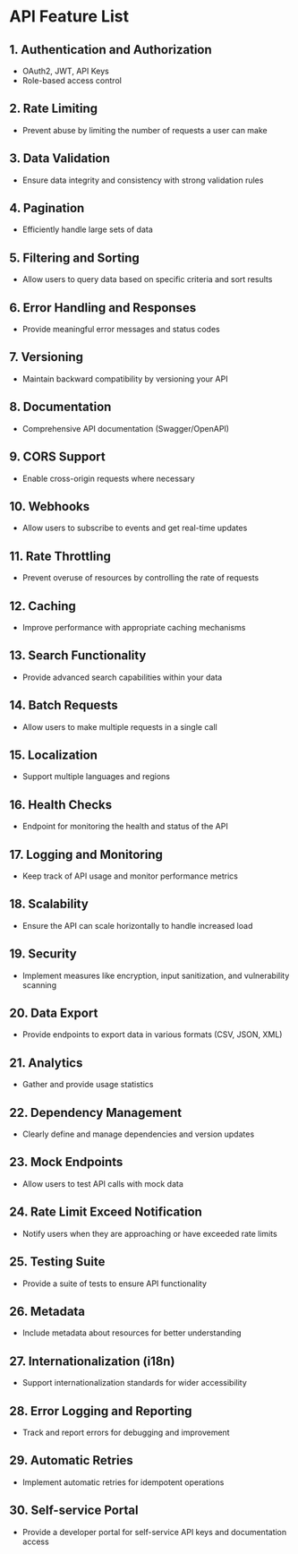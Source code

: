 # API Feature List

## 1. Authentication and Authorization
- OAuth2, JWT, API Keys
- Role-based access control

## 2. Rate Limiting
- Prevent abuse by limiting the number of requests a user can make

## 3. Data Validation
- Ensure data integrity and consistency with strong validation rules

## 4. Pagination
- Efficiently handle large sets of data

## 5. Filtering and Sorting
- Allow users to query data based on specific criteria and sort results

## 6. Error Handling and Responses
- Provide meaningful error messages and status codes

## 7. Versioning
- Maintain backward compatibility by versioning your API

## 8. Documentation
- Comprehensive API documentation (Swagger/OpenAPI)

## 9. CORS Support
- Enable cross-origin requests where necessary

## 10. Webhooks
- Allow users to subscribe to events and get real-time updates

## 11. Rate Throttling
- Prevent overuse of resources by controlling the rate of requests

## 12. Caching
- Improve performance with appropriate caching mechanisms

## 13. Search Functionality
- Provide advanced search capabilities within your data

## 14. Batch Requests
- Allow users to make multiple requests in a single call

## 15. Localization
- Support multiple languages and regions

## 16. Health Checks
- Endpoint for monitoring the health and status of the API

## 17. Logging and Monitoring
- Keep track of API usage and monitor performance metrics

## 18. Scalability
- Ensure the API can scale horizontally to handle increased load

## 19. Security
- Implement measures like encryption, input sanitization, and vulnerability scanning

## 20. Data Export
- Provide endpoints to export data in various formats (CSV, JSON, XML)

## 21. Analytics
- Gather and provide usage statistics

## 22. Dependency Management
- Clearly define and manage dependencies and version updates

## 23. Mock Endpoints
- Allow users to test API calls with mock data

## 24. Rate Limit Exceed Notification
- Notify users when they are approaching or have exceeded rate limits

## 25. Testing Suite
- Provide a suite of tests to ensure API functionality

## 26. Metadata
- Include metadata about resources for better understanding

## 27. Internationalization (i18n)
- Support internationalization standards for wider accessibility

## 28. Error Logging and Reporting
- Track and report errors for debugging and improvement

## 29. Automatic Retries
- Implement automatic retries for idempotent operations

## 30. Self-service Portal
- Provide a developer portal for self-service API keys and documentation access
